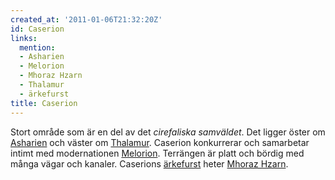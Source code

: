 ```yaml
---
created_at: '2011-01-06T21:32:20Z'
id: Caserion
links:
  mention:
  - Asharien
  - Melorion
  - Mhoraz Hzarn
  - Thalamur
  - ärkefurst
title: Caserion
---
```


Stort område som är en del av det *cirefaliska samväldet*. Det ligger öster om [Asharien] och väster
om [Thalamur]. Caserion konkurrerar och samarbetar intimt med modernationen [Melorion]. Terrängen är
platt och bördig med många vägar och kanaler. Caserions [ärkefurst] heter [Mhoraz Hzarn].

  [Asharien]: Asharien
  [Thalamur]: Thalamur
  [Melorion]: Melorion
  [ärkefurst]: ärkefurst
  [Mhoraz Hzarn]: Mhoraz_Hzarn